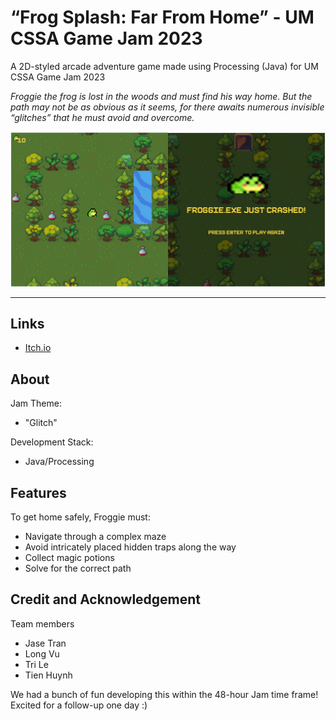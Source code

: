 # “Frog Splash: Far From Home” - UM CSSA Game Jam 2023 

A 2D-styled arcade adventure game made using Processing (Java) for UM CSSA Game Jam 2023

*Froggie the frog is lost in the woods and must find his way home. But the path may not be as obvious as it seems, for there awaits numerous invisible “glitches” that he must avoid and overcome.*

 ![](Assets/preview.png)

---
## Links
- [Itch.io](https://tranndt.itch.io/frog-splash-far-from-home)
  
## About 
Jam Theme: 
- "Glitch"

Development Stack:
- Java/Processing

## Features
To get home safely, Froggie must:
- Navigate through a complex maze
- Avoid intricately placed hidden traps along the way
- Collect magic potions 
- Solve for the correct path

## Credit and Acknowledgement

Team members
- Jase Tran
- Long Vu
- Tri Le
- Tien Huynh

We had a bunch of fun developing this within the 48-hour Jam time frame! Excited for a follow-up one day :)


 

 

 




